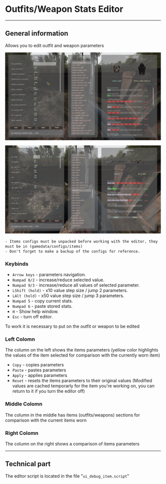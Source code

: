# Outfits/Weapon Stats Editor

___

## General information

Allows you to edit outfit and weapon parameters

![outfits-stats-editor centered](images/outfits-stats-editor.png)

![weapon-stats-editor centered](images/weapon-stats-editor.png)

```admonish warning
- Items configs must be unpacked before working with the editor, they must be in (gamedata/configs/items)
- Don't forget to make a backup of the configs for reference.
```

### Keybinds

- `Arrow keys` - parameters navigation.
- `Numpad 8/2` - increase/reduce selected value.
- `Numpad 9/3` - increase/reduce all values of selected parameter.
- `LShift (hold)` - x10 value step size / jump 2 parameters.
- `LAlt (hold)` - x50 value step size / jump 3 parameters.
- `Numpad 5` - copy current stats.
- `Numpad 6` - paste stored stats.
- `H` - Show help window.
- `Esc` - turn off editor.

To work it is necessary to put on the outfit or weapon to be edited

### Left Colomn

The column on the left shows the items parameters (yellow color highlights the values of the item selected for comparison with the currently worn item)

- `Copy` - copies parameters
- `Paste` - pastes parameters
- `Apply` - applies parameters
- `Reset` - resets the items parameters to their original values (Modified values are cached temporarly for the item you're working on, you can return to it if you turn the editor off)

### Middle Colomn

The column in the middle has items (outfits/weapons) sections for comparison with the current items worn

### Right Colomn

The column on the right shows a comparison of items parameters

___

## Technical part

The editor script is located in the file "`ui_debug_item.script`"
